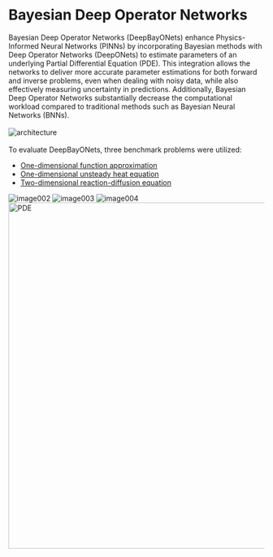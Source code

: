 # Bayesian Deep Operator Networks
Bayesian Deep Operator Networks (DeepBayONets) enhance Physics-Informed Neural Networks (PINNs) by incorporating Bayesian methods with Deep Operator Networks (DeepONets) to estimate parameters of an underlying Partial Differential Equation (PDE). This integration allows the networks to deliver more accurate parameter estimations for both forward and inverse problems, even when dealing with noisy data, while also effectively measuring uncertainty in predictions. Additionally, Bayesian Deep Operator Networks substantially decrease the computational workload compared to traditional methods such as Bayesian Neural Networks (BNNs).
<br><br>
![architecture](https://github.com/user-attachments/assets/617bcf7f-2f3f-4fa1-9238-1f5b3f4c66ea)
<br><br>
To evaluate DeepBayONets, three benchmark problems were utilized:
- <a href="https://github.com/csml-beach/differentiable-models/blob/main/func-approximator/func-approx-high-noise.ipynb" target="_blank">One-dimensional function approximation </a>
- <a href="https://github.com/csml-beach/differentiable-models/blob/main/notebooks/heat-equation/bayes-pinn-PDE-posterior-samples.ipynb" target="_blank">One-dimensional unsteady heat equation </a>
- <a href="https://github.com/csml-beach/differentiable-models/blob/main/notebooks/2D-non-linear-diffusion-reaction/2d-non-linear-multimode.ipynb" target="_blank">Two-dimensional reaction-diffusion equation </a>

![image002](https://github.com/csml-beach/differentiable-models/assets/5168326/6b0c0fcd-3353-4eee-9b1b-1961d88f132a)
![image003](https://github.com/csml-beach/differentiable-models/assets/5168326/13bb14b0-268e-4ae6-bb77-f062ecd97a75)
![image004](https://github.com/csml-beach/differentiable-models/assets/5168326/2106bd8b-5695-4c9f-a5dc-d980bff2074f)
<img width="682" alt="PDE" src="https://github.com/csml-beach/differentiable-models/assets/5168326/93ce91e5-1719-472f-aac0-a756d1967d1c">
